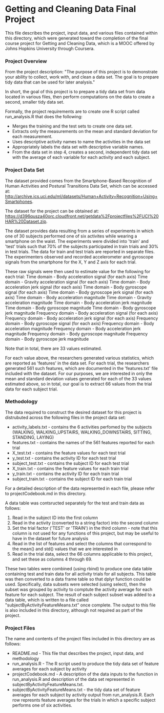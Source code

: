 # Getting and Cleaning Data Final Project
This file describes the project, input data, and various files contained within this directory, which were generated toward the completion of the final course project for Getting and Cleaning Data, which is a MOOC offered by Johns Hopkins University through Coursera.

### Project Overview
From the project description: "The purpose of this project is to demonstrate your ability to collect, work with, and clean a data set. The goal is to prepare tidy data that can be used for later analysis."

In short, the goal of this project is to prepare a tidy data set from data located in various files, then perform computations on the data to create a second, smaller tidy data set. 

Formally, the project requirements are to create one R script called run_analysis.R that does the following: 
* Merges the training and the test sets to create one data set.
* Extracts only the measurements on the mean and standard deviation for each measurement. 
* Uses descriptive activity names to name the activities in the data set
* Appropriately labels the data set with descriptive variable names. 
* From the data set in step 4, creates a second, independent tidy data set with the average of each variable for each activity and each subject.


### Project Data Set
The dataset provided comes from the Smartphone-Based Recognition of Human Activities and Postural Transitions Data Set, which can be accessed at: <http://archive.ics.uci.edu/ml/datasets/Human+Activity+Recognition+Using+Smartphones>.

The dataset for the project can be obtained at: <https://d396qusza40orc.cloudfront.net/getdata%2Fprojectfiles%2FUCI%20HAR%20Dataset.zip>.

The dataset provides data resulting from a series of experiments in which one of 30 subjects performed one of six activites while wearing a smartphone on the waist. The experiments were divided into 'train' and 'test' trials such that 70% of the subjects participated in train trials and 30% in test trials. The data for train and test trials are reported in separate files. The experimenters observed and recorded accelerometer and gyroscope signals from the smartphone for the X, Y and Z axis for each trial.

These raw signals were then used to estimate value for the following for each trial:
Time domain - Body acceleration signal (for each axis)
Time domain - Gravity acceleration signal (for each axis)
Time domain - Body acceleration jerk signal (for each axis)
Time domain - Body gyroscope signal (for each axis)
Time domain - Body gyroscope jerk signal (for each axis)
Time domain - Body acceleration magnitude
Time domain - Gravity acceleration magnitude
Time domain - Body acceleration jerk magnitude
Time domain - Body gyroscope magnitude
Time domain - Body gyroscope jerk magnitude
Frequency domain - Body acceleration signal (for each axis)
Frequency domain - Body acceleration jerk signal (for each axis)
Frequency domain - Body gyroscope signal (for each axis)
Frequency domain - Body acceleration magnitude
Frequency domain - Body acceleration jerk magnitude
Frequency domain - Body gyroscope magnitude
Frequency domain - Body gyroscope jerk magnitude

Note that in total, there are 33 values estimated.

For each value above, the researchers generated various statistics, which are reported as 'features' in the data set. For each trial, the researchers generated 561 such features, which are documented in the 'features.txt' file included with the dataset. For our purposes, we are interested in only the mean and standard deviation values generated for each of the 33 values estimated above, so in total, our goal is to extract 66 values from the trial data for each subject trial.


### Methodology

The data required to construct the desired dataset for this project is distrubuted across the following files in the project data set:
* activity_labels.txt - contains the 6 activities perfomed by the subjects (WALKING, WALKING_UPSTAIRS, WALKING_DOWNSTAIRS, SITTING, STANDING, LAYING)
* features.txt - contains the names of the 561 features reported for each trial
* X_test.txt - contains the feature values for each test trial
* y_test.txt - contains the activity ID for each test trial
* subject_test.txt - contains the subject ID for each test trial
* X_train.txt - contains the feature values for each train trial
* y_train.txt - contains the activity ID for each train trial
* subject_train.txt - contains the subject ID for each train trial

For a detailed description of the data represented in each file, please refer to projectCodebook.md in this directory.

A data table was contsructed separately for the test and train data as follows:
1. Read in the subject ID into the first column
2. Read in the activity (converted to a string factor) into the second column
3. Set the trial factor ('TEST' or 'TRAIN') in the third column - note that this column is not used for any functions of this project, but may be useful to have in the dataset for future analysis
4. Read in the list of features and select the columns that correspond to the mean() and std() values that we are interested in
5. Read in the trial data, select the 66 columns applicable to this project, and set these as columns 4 through 69.

These two tables were combined (using rbind) to produce one data table containing test and train data for all activity trials for all subjects. This table was then converted to a data frame table so that dplyr function could be used. Specifically, data subsets were selected (using select), then the subset was grouped by activity to comptute the activity average for each feature for each subject. The result of each subject subset was added to a data table, which is written to a file called "subjectByActivityFeatureMeans.txt" once complete. The output to this file is also included in this directory, although not required as part of the project.


### Project Files

The name and contents of the project files included in this directory are as follows:
* README.md - This file that describes the project, input data, and methodology
* run_analysis.R - The R script used to produce the tidy data set of feature averages for each subject by activity
* projectCodebook.md - A description of the data inputs to the function in run_analysis.R and description of the data set represented in subjectByActivityFeatureMeans.txt.
* subjectByActivityFeatureMeans.txt - the tidy data set of feature averages for each subject by activity output from run_analysis.R. Each row represnts feature averages for the trials in which a specific subject performs one of six activities.
